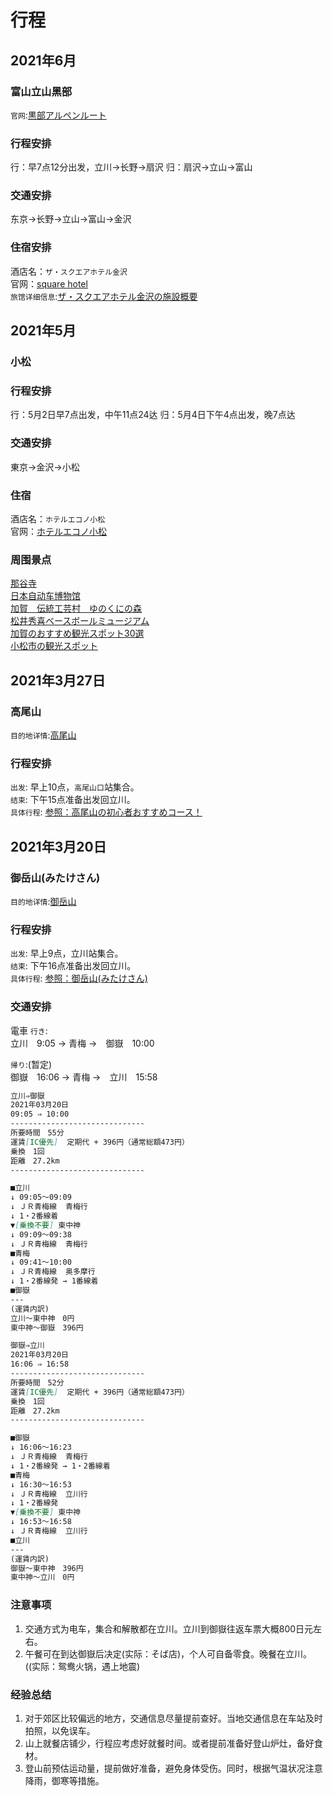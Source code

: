 # 行程
## 2021年6月
### 富山立山黑部
`官网`:[黒部アルペンルート](https://www.alpen-route.com/index.php)       

### 行程安排
行：早7点12分出发，立川→长野→扇沢
归：扇沢→立山→富山

### 交通安排
东京→长野→立山→富山→金沢

### 住宿安排
酒店名：`ザ・スクエアホテル金沢`                      
官网：[square hotel](https://www.the-squarehotel.com/skz/)             
`旅馆详细信息`:[ザ・スクエアホテル金沢の施設概要](https://www.jalan.net/yad384635/?contHideFlg=1&vos=fsjlnxsyjlnrsys015)          

## 2021年5月
### 小松

### 行程安排
行：5月2日早7点出发，中午11点24达
归：5月4日下午4点出发，晚7点达

### 交通安排
東京→金沢→小松

### 住宿
酒店名：`ホテルエコノ小松`         
官网：[ホテルエコノ小松](https://www.greens.co.jp/hekomatsu/access/)      

### 周围景点
[那谷寺](http://www.natadera.com/)               
[日本自动车博物馆](http://mmj-car.com/)       
[加賀　伝統工芸村　ゆのくにの森](https://www.yunokuni.jp/mori/)     
[松井秀喜ベースボールミュージアム](https://www.hideki.co.jp/)           
[加賀のおすすめ観光スポット30選](https://www.ikyu.com/kankou/arealist8203/)       
[小松市の観光スポット](https://www.jalan.net/kankou/cit_172030000/)          

## 2021年3月27日
### 高尾山
`目的地详情`:[高尾山](?tid=blog/生活/出行/景点.md#高尾山)   
### 行程安排
`出发`: 早上10点，`高尾山口`站集合。   
`结束`: 下午15点准备出发回立川。     
`具体行程`: [参照：高尾山の初心者おすすめコース！](https://travel.rakuten.co.jp/mytrip/howto/takaosan-guide)          

## 2021年3月20日
### 御岳山(みたけさん)
`目的地详情`:[御岳山](?tid=blog/生活/出行/景点.md#御岳山)   
### 行程安排
`出发`: 早上9点，立川站集合。   
`结束`: 下午16点准备出发回立川。     
`具体行程`: [参照：御岳山(みたけさん)](https://www.omekanko.gr.jp/course/mitake-mountain-hiking/)        

### 交通安排
電車 `行き`:         
立川　9:05 → 青梅 →　御嶽　10:00       

`帰り`:(暂定)    
御嶽　16:06 → 青梅 →　立川　15:58 

```md
立川⇒御嶽
2021年03月20日
09:05 ⇒ 10:00
------------------------------
所要時間　55分
運賃[IC優先]  定期代 + 396円（通常総額473円）
乗換　1回
距離　27.2km
------------------------------

■立川
↓ 09:05～09:09
↓ ＪＲ青梅線  青梅行
↓ 1・2番線着
▼[乗換不要] 東中神
↓ 09:09～09:38
↓ ＪＲ青梅線  青梅行
■青梅
↓ 09:41～10:00
↓ ＪＲ青梅線  奥多摩行
↓ 1・2番線発 → 1番線着
■御嶽
---
(運賃内訳)
立川～東中神　0円
東中神～御嶽　396円
```

```md
御嶽⇒立川
2021年03月20日
16:06 ⇒ 16:58
------------------------------
所要時間　52分
運賃[IC優先]  定期代 + 396円（通常総額473円）
乗換　1回
距離　27.2km
------------------------------

■御嶽
↓ 16:06～16:23
↓ ＪＲ青梅線  青梅行
↓ 1・2番線発 → 1・2番線着
■青梅
↓ 16:30～16:53
↓ ＪＲ青梅線  立川行
↓ 1・2番線発
▼[乗換不要] 東中神
↓ 16:53～16:58
↓ ＪＲ青梅線  立川行
■立川
---
(運賃内訳)
御嶽～東中神　396円
東中神～立川　0円
```

### 注意事项
1. 交通方式为电车，集合和解散都在立川。立川到御嶽往返车票大概800日元左右。       
2. 午餐可在到达御嶽后决定(实际：そば店)，个人可自备零食。晚餐在立川。((实际：鸳鸯火锅，遇上地震)              

### 经验总结
1. 对于郊区比较偏远的地方，交通信息尽量提前查好。当地交通信息在车站及时拍照，以免误车。    
2. 山上就餐店铺少，行程应考虑好就餐时间。或者提前准备好登山炉灶，备好食材。    
3. 登山前预估运动量，提前做好准备，避免身体受伤。同时，根据气温状况注意降雨，御寒等措施。          